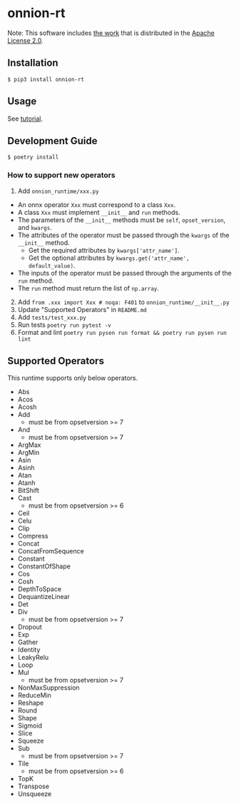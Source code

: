 # onnion-rt

Note: This software includes [the work](https://github.com/onnx/onnx) that is distributed in the [Apache License 2.0](https://www.apache.org/licenses/LICENSE-2.0.html).

## Installation

```
$ pip3 install onnion-rt
```

## Usage
See [tutorial](https://github.com/Idein/onnion/tree/master#tutorial).

## Development Guide

```
$ poetry install
```

### How to support new operators

1. Add `onnion_runtime/xxx.py`
  - An onnx operator `Xxx` must correspond to a class `Xxx`.
  - A class `Xxx` must implement `__init__` and `run` methods.
  - The parameters of the `__init__` methods must be `self`, `opset_version`, and `kwargs`.
  - The attributes of the operator must be passed through the `kwargs` of the `__init__` method.
    - Get the required attributes by `kwargs['attr_name']`.
    - Get the optional attributes by `kwargs.get('attr_name', default_value)`.
  - The inputs of the operator must be passed through the arguments of the `run` method.
  - The `run` method must return the list of `np.array`.
2. Add `from .xxx import Xxx # noqa: F401` to `onnion_runtime/__init__.py`
3. Update "Supported Operators" in `README.md`
4. Add `tests/test_xxx.py`
5. Run tests `poetry run pytest -v`
6. Format and lint `poetry run pysen run format && poetry run pysen run lint`

## Supported Operators
This runtime supports only below operators.

- Abs
- Acos
- Acosh
- Add
  - must be from opsetversion >= 7
- And
  - must be from opsetversion >= 7
- ArgMax
- ArgMin
- Asin
- Asinh
- Atan
- Atanh
- BitShift
- Cast
  - must be from opsetversion >= 6
- Ceil
- Celu
- Clip
- Compress
- Concat
- ConcatFromSequence
- Constant
- ConstantOfShape
- Cos
- Cosh
- DepthToSpace
- DequantizeLinear
- Det
- Div
  - must be from opsetversion >= 7
- Dropout
- Exp
- Gather
- Identity
- LeakyRelu
- Loop
- Mul
  - must be from opsetversion >= 7
- NonMaxSuppression
- ReduceMin
- Reshape
- Round
- Shape
- Sigmoid
- Slice
- Squeeze
- Sub
  - must be from opsetversion >= 7
- Tile
  - must be from opsetversion >= 6
- TopK
- Transpose
- Unsqueeze
